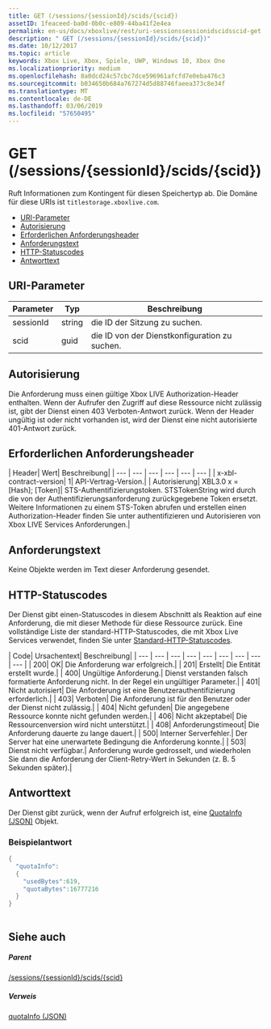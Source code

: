 ```yaml
---
title: GET (/sessions/{sessionId}/scids/{scid})
assetID: 1feaceed-ba0d-0b0c-e809-44ba41f2e4ea
permalink: en-us/docs/xboxlive/rest/uri-sessionssessionidscidsscid-get.html
description: " GET (/sessions/{sessionId}/scids/{scid})"
ms.date: 10/12/2017
ms.topic: article
keywords: Xbox Live, Xbox, Spiele, UWP, Windows 10, Xbox One
ms.localizationpriority: medium
ms.openlocfilehash: 8a0dcd24c57cbc7dce596961afcfd7e0eba476c3
ms.sourcegitcommit: b034650b684a767274d5d88746faeea373c8e34f
ms.translationtype: MT
ms.contentlocale: de-DE
ms.lasthandoff: 03/06/2019
ms.locfileid: "57650495"
---
```

# <a name="get-sessionssessionidscidsscid"></a>GET (/sessions/{sessionId}/scids/{scid})
Ruft Informationen zum Kontingent für diesen Speichertyp ab. Die Domäne für diese URIs ist `titlestorage.xboxlive.com`.
 
  * [URI-Parameter](#ID4EX)
  * [Autorisierung](#ID4ECB)
  * [Erforderlichen Anforderungsheader](#ID4ENB)
  * [Anforderungstext](#ID4EWC)
  * [HTTP-Statuscodes](#ID4EBD)
  * [Antworttext](#ID4E2H)
 
<a id="ID4EX"></a>

 
## <a name="uri-parameters"></a>URI-Parameter
 
| Parameter| Typ| Beschreibung| 
| --- | --- | --- | 
| sessionId| string| die ID der Sitzung zu suchen.| 
| scid| guid| die ID von der Dienstkonfiguration zu suchen.| 
  
<a id="ID4ECB"></a>

 
## <a name="authorization"></a>Autorisierung
 
Die Anforderung muss einen gültige Xbox LIVE Authorization-Header enthalten. Wenn der Aufrufer den Zugriff auf diese Ressource nicht zulässig ist, gibt der Dienst einen 403 Verboten-Antwort zurück. Wenn der Header ungültig ist oder nicht vorhanden ist, wird der Dienst eine nicht autorisierte 401-Antwort zurück. 
  
<a id="ID4ENB"></a>

 
## <a name="required-request-headers"></a>Erforderlichen Anforderungsheader
 
| Header| Wert| Beschreibung| 
| --- | --- | --- | --- | --- | --- | 
| x-xbl-contract-version| 1| API-Vertrag-Version.| 
| Autorisierung| XBL3.0 x = [Hash]; [Token]| STS-Authentifizierungstoken. STSTokenString wird durch die von der Authentifizierungsanforderung zurückgegebene Token ersetzt. Weitere Informationen zu einem STS-Token abrufen und erstellen einen Authorization-Header finden Sie unter authentifizieren und Autorisieren von Xbox LIVE Services Anforderungen.| 
  
<a id="ID4EWC"></a>

 
## <a name="request-body"></a>Anforderungstext
 
Keine Objekte werden im Text dieser Anforderung gesendet.
  
<a id="ID4EBD"></a>

 
## <a name="http-status-codes"></a>HTTP-Statuscodes
 
Der Dienst gibt einen-Statuscodes in diesem Abschnitt als Reaktion auf eine Anforderung, die mit dieser Methode für diese Ressource zurück. Eine vollständige Liste der standard-HTTP-Statuscodes, die mit Xbox Live Services verwendet, finden Sie unter [Standard-HTTP-Statuscodes](../../additional/httpstatuscodes.md).
 
| Code| Ursachentext| Beschreibung| 
| --- | --- | --- | --- | --- | --- | --- | --- | --- | 
| 200| OK| Die Anforderung war erfolgreich.| 
| 201| Erstellt| Die Entität erstellt wurde.| 
| 400| Ungültige Anforderung.| Dienst verstanden falsch formatierte Anforderung nicht. In der Regel ein ungültiger Parameter.| 
| 401| Nicht autorisiert| Die Anforderung ist eine Benutzerauthentifizierung erforderlich.| 
| 403| Verboten| Die Anforderung ist für den Benutzer oder der Dienst nicht zulässig.| 
| 404| Nicht gefunden| Die angegebene Ressource konnte nicht gefunden werden.| 
| 406| Nicht akzeptabel| Die Ressourcenversion wird nicht unterstützt.| 
| 408| Anforderungstimeout| Die Anforderung dauerte zu lange dauert.| 
| 500| Interner Serverfehler.| Der Server hat eine unerwartete Bedingung die Anforderung konnte.| 
| 503| Dienst nicht verfügbar.| Anforderung wurde gedrosselt, und wiederholen Sie dann die Anforderung der Client-Retry-Wert in Sekunden (z. B. 5 Sekunden später).| 
  
<a id="ID4E2H"></a>

 
## <a name="response-body"></a>Antworttext
 
Der Dienst gibt zurück, wenn der Aufruf erfolgreich ist, eine [QuotaInfo (JSON)](../../json/json-quota.md) Objekt. 
 
<a id="ID4EKAAC"></a>

 
### <a name="sample-response"></a>Beispielantwort
 

```cpp
{
  "quotaInfo":
  {
    "usedBytes":619,
    "quotaBytes":16777216
  }
}
         
```

   
<a id="ID4EWAAC"></a>

 
## <a name="see-also"></a>Siehe auch
 
<a id="ID4EYAAC"></a>

 
##### <a name="parent"></a>Parent 

[/sessions/{sessionId}/scids/{scid}](uri-sessionssessionidscidsscid.md)

  
<a id="ID4ECBAC"></a>

 
##### <a name="reference"></a>Verweis 

[quotaInfo (JSON)](../../json/json-quota.md)

   